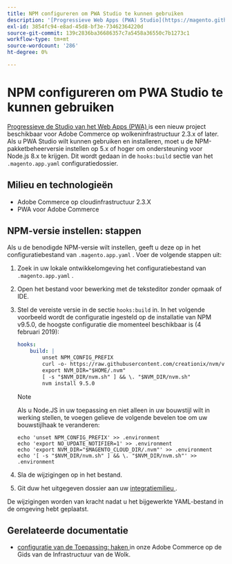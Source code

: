 ```yaml
---
title: NPM configureren om PWA Studio te kunnen gebruiken
description: '[Progressieve Web Apps (PWA) Studio](https://magento.github.io/pwa-studio/) is een nieuw project dat beschikbaar is voor Adobe Commerce op cloudinfrastructuur 2.3.x of hoger. Als u PWA Studio wilt kunnen gebruiken en installeren, moet u de NPM-pakketbeheerversie instellen op 5.x of hoger om ondersteuning voor Node.js 8.x te krijgen. Dit wordt gedaan in de sectie &grave; haks:build'' van het &grave;.magento.app.yaml &grave;- configuratiedossier.'
exl-id: 3854fc94-e8ad-45d8-bf3e-73462364220d
source-git-commit: 139c2836ba36686357c7a5458a36550c7b1273c1
workflow-type: tm+mt
source-wordcount: '286'
ht-degree: 0%

---
```


# NPM configureren om PWA Studio te kunnen gebruiken

[ Progressieve de Studio van het Web Apps (PWA) ](https://magento.github.io/pwa-studio/) is een nieuw project beschikbaar voor Adobe Commerce op wolkeninfrastructuur 2.3.x of later. Als u PWA Studio wilt kunnen gebruiken en installeren, moet u de NPM-pakketbeheerversie instellen op 5.x of hoger om ondersteuning voor Node.js 8.x te krijgen. Dit wordt gedaan in de `hooks:build` sectie van het `.magento.app.yaml` configuratiedossier.

## Milieu en technologieën

* Adobe Commerce op cloudinfrastructuur 2.3.X
* PWA voor Adobe Commerce

## NPM-versie instellen: stappen

Als u de benodigde NPM-versie wilt instellen, geeft u deze op in het configuratiebestand van `.magento.app.yaml` . Voer de volgende stappen uit:

1. Zoek in uw lokale ontwikkelomgeving het configuratiebestand van `.magento.app.yaml` .
1. Open het bestand voor bewerking met de teksteditor zonder opmaak of IDE.
1. Stel de vereiste versie in de sectie `hooks:build` in. In het volgende voorbeeld wordt de configuratie ingesteld op de installatie van NPM v9.5.0, de hoogste configuratie die momenteel beschikbaar is (4 februari 2019):

   ```yaml
   hooks:
       build: |
           unset NPM_CONFIG_PREFIX
           curl -o- https://raw.githubusercontent.com/creationix/nvm/v0.33.8/install.sh | bash
           export NVM_DIR="$HOME/.nvm"
           [ -s "$NVM_DIR/nvm.sh" ] && \. "$NVM_DIR/nvm.sh"
           nvm install 9.5.0
   ```

   >[!NOTE]
   >
   >Als u Node.JS in uw toepassing en niet alleen in uw bouwstijl wilt in werking stellen, te voegen gelieve de volgende bevelen toe om uw bouwstijlhaak te veranderen:
   > 
   > ```
   > echo 'unset NPM_CONFIG_PREFIX' >> .environment
   > echo 'export NO_UPDATE_NOTIFIER=1' >> .environment
   > echo 'export NVM_DIR="$MAGENTO_CLOUD_DIR/.nvm"' >> .environment
   > echo '[ -s "$NVM_DIR/nvm.sh" ] && \. "$NVM_DIR/nvm.sh"' >> .environment
   > ```

1. Sla de wijzigingen op in het bestand.
1. Git duw het uitgegeven dossier aan uw [ integratiemilieu ](https://experienceleague.adobe.com/nl/docs/experience-cloud-kcs/kbarticles/ka-27242).

De wijzigingen worden van kracht nadat u het bijgewerkte YAML-bestand in de omgeving hebt geplaatst.

## Gerelateerde documentatie

* [ configuratie van de Toepassing: haken ](https://experienceleague.adobe.com/docs/commerce-cloud-service/user-guide/configure/app/properties/hooks-property.html?lang=nl-NL) in onze Adobe Commerce op de Gids van de Infrastructuur van de Wolk.
